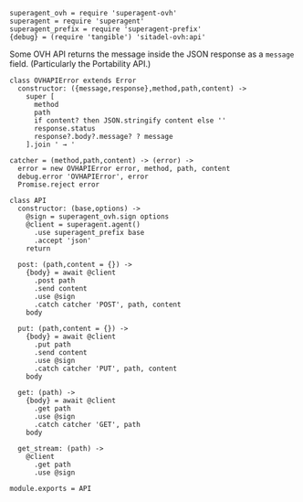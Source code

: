     superagent_ovh = require 'superagent-ovh'
    superagent = require 'superagent'
    superagent_prefix = require 'superagent-prefix'
    {debug} = (require 'tangible') 'sitadel-ovh:api'

Some OVH API returns the message inside the JSON response as a `message` field.
(Particularly the Portability API.)

    class OVHAPIError extends Error
      constructor: ({message,response},method,path,content) ->
        super [
          method
          path
          if content? then JSON.stringify content else ''
          response.status
          response?.body?.message? ? message
        ].join ' → '

    catcher = (method,path,content) -> (error) ->
      error = new OVHAPIError error, method, path, content
      debug.error 'OVHAPIError', error
      Promise.reject error

    class API
      constructor: (base,options) ->
        @sign = superagent_ovh.sign options
        @client = superagent.agent()
          .use superagent_prefix base
          .accept 'json'
        return

      post: (path,content = {}) ->
        {body} = await @client
          .post path
          .send content
          .use @sign
          .catch catcher 'POST', path, content
        body

      put: (path,content = {}) ->
        {body} = await @client
          .put path
          .send content
          .use @sign
          .catch catcher 'PUT', path, content
        body

      get: (path) ->
        {body} = await @client
          .get path
          .use @sign
          .catch catcher 'GET', path
        body

      get_stream: (path) ->
        @client
          .get path
          .use @sign

    module.exports = API

